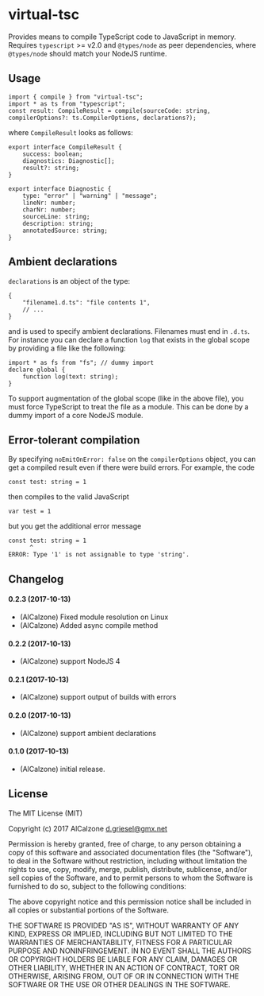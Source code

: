 # virtual-tsc

Provides means to compile TypeScript code to JavaScript in memory. 
Requires `typescript` >= v2.0 and `@types/node` as peer dependencies, where `@types/node` should match your NodeJS runtime.

## Usage

```TS
import { compile } from "virtual-tsc";
import * as ts from "typescript";
const result: CompileResult = compile(sourceCode: string, compilerOptions?: ts.CompilerOptions, declarations?);
```
where `CompileResult` looks as follows:
```TS
export interface CompileResult {
    success: boolean;
    diagnostics: Diagnostic[];
    result?: string;
}

export interface Diagnostic {
    type: "error" | "warning" | "message";
    lineNr: number;
    charNr: number;
    sourceLine: string;
    description: string;
    annotatedSource: string;
}
```

## Ambient declarations
`declarations` is an object of the type:
```JS
{
    "filename1.d.ts": "file contents 1",
    // ...
}
```
and is used to specify ambient declarations. Filenames must end in `.d.ts`. For instance you can declare a function `log` that exists in the global scope by providing a file like the following:
```TS
import * as fs from "fs"; // dummy import
declare global {
    function log(text: string);
}
```
To support augmentation of the global scope (like in the above file), you must force TypeScript to treat the file as a module. This can be done by a dummy import of a core NodeJS module.

## Error-tolerant compilation

By specifying `noEmitOnError: false` on the `compilerOptions` object, you can get a compiled result even if there were build errors. For example, the code
```TS
const test: string = 1
```
then compiles to the valid JavaScript
```JS
var test = 1
```
but you get the additional error message
```JS
const test: string = 1
      ^
ERROR: Type '1' is not assignable to type 'string'.
```

## Changelog

#### 0.2.3 (2017-10-13)
* (AlCalzone) Fixed module resolution on Linux
* (AlCalzone) Added async compile method

#### 0.2.2 (2017-10-13)
* (AlCalzone) support NodeJS 4

#### 0.2.1 (2017-10-13)
* (AlCalzone) support output of builds with errors

#### 0.2.0 (2017-10-13)
* (AlCalzone) support ambient declarations

#### 0.1.0 (2017-10-13)
* (AlCalzone) initial release. 

## License
The MIT License (MIT)

Copyright (c) 2017 AlCalzone <d.griesel@gmx.net>

Permission is hereby granted, free of charge, to any person obtaining a copy
of this software and associated documentation files (the "Software"), to deal
in the Software without restriction, including without limitation the rights
to use, copy, modify, merge, publish, distribute, sublicense, and/or sell
copies of the Software, and to permit persons to whom the Software is
furnished to do so, subject to the following conditions:

The above copyright notice and this permission notice shall be included in
all copies or substantial portions of the Software.

THE SOFTWARE IS PROVIDED "AS IS", WITHOUT WARRANTY OF ANY KIND, EXPRESS OR
IMPLIED, INCLUDING BUT NOT LIMITED TO THE WARRANTIES OF MERCHANTABILITY,
FITNESS FOR A PARTICULAR PURPOSE AND NONINFRINGEMENT. IN NO EVENT SHALL THE
AUTHORS OR COPYRIGHT HOLDERS BE LIABLE FOR ANY CLAIM, DAMAGES OR OTHER
LIABILITY, WHETHER IN AN ACTION OF CONTRACT, TORT OR OTHERWISE, ARISING FROM,
OUT OF OR IN CONNECTION WITH THE SOFTWARE OR THE USE OR OTHER DEALINGS IN
THE SOFTWARE.
